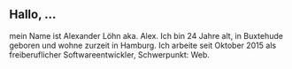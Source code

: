 ## Hallo, ...
mein Name ist Alexander Löhn aka. Alex. Ich bin 24 Jahre alt, in Buxtehude geboren und wohne zurzeit in Hamburg.
Ich arbeite seit Oktober 2015 als freiberuflicher Softwareentwickler, Schwerpunkt: Web.
